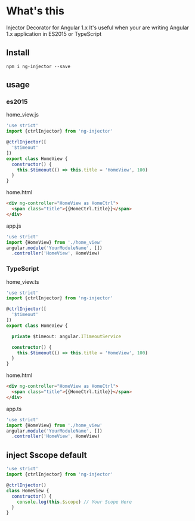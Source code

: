 # What's this
Injector Decorator for Angular 1.x
It's useful when your are writing Angular 1.x application in ES2015 or TypeScript

## Install
```
npm i ng-injector --save
```

## usage

### es2015
home_view.js
```js
'use strict'
import {ctrlInjector} from 'ng-injector'

@ctrlInjector([
  '$timeout'
])
export class HomeView {
  constructor() {
    this.$timeout(() => this.title = 'HomeView', 100)
  }
}
```
home.html

```html
<div ng-controller="HomeView as HomeCtrl">
  <span class="title">{{HomeCtrl.title}}</span>
</div>

```

app.js
```js
'use strict'
import {HomeView} from './home_view'
angular.module('YourModuleName', [])
  .controller('HomeView', HomeView)
```

### TypeScript

home_view.ts
```ts
'use strict'
import {ctrlInjector} from 'ng-injector'

@ctrlInjector([
  '$timeout'
])
export class HomeView {

  private $timeout: angular.ITimeoutService

  constructor() {
    this.$timeout(() => this.title = 'HomeView', 100)
  }
}
```
home.html

```html
<div ng-controller="HomeView as HomeCtrl">
  <span class="title">{{HomeCtrl.title}}</span>
</div>

```

app.ts
```ts
'use strict'
import {HomeView} from './home_view'
angular.module('YourModuleName', [])
  .controller('HomeView', HomeView)
```

## inject $scope default

```js
'use strict'
import {ctrlInjector} from 'ng-injector'

@ctrlInjector()
class HomeView {
  constructor() {
    console.log(this.$scope) // Your Scope Here
  }
}

```
